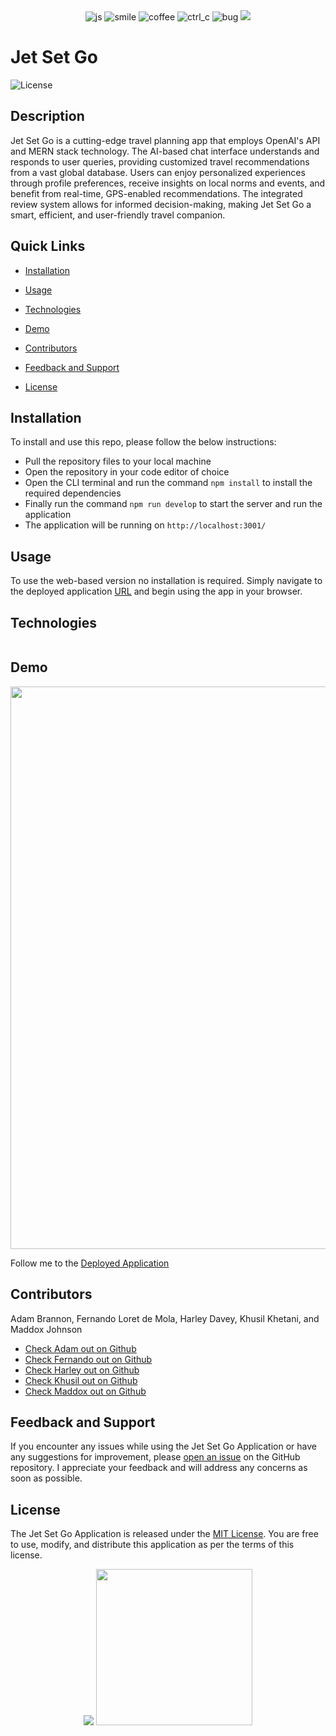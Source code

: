 <div align="center">
<img src="https://forthebadge.com/images/badges/made-with-javascript.svg" alt="js">
<img src="https://forthebadge.com/images/badges/makes-people-smile.svg" alt="smile">
<img src="https://forthebadge.com/images/badges/powered-by-coffee.svg" alt="coffee">
<img src="https://forthebadge.com/images/badges/ctrl-c-ctrl-v.svg" alt="ctrl_c">
<img src="https://forthebadge.com/images/badges/not-a-bug-a-feature.svg" alt="bug">
<img src="https://forthebadge.com/images/badges/60-percent-of-the-time-works-every-time.svg">
</div>

<link rel="stylesheet" href="https://cdn.jsdelivr.net/gh/devicons/devicon@v2.15.1/devicon.min.css">
<link rel="stylesheet" href="https://cdn.jsdelivr.net/gh/devicons/devicon@v2.15.1/devicon.min.css">
          
          
# Jet Set Go 

![License](https://img.shields.io/static/v1?label=license&message=MIT&color=${badge.color})

## Description
Jet Set Go is a cutting-edge travel planning app that employs OpenAI's API and MERN stack technology. The AI-based chat interface understands and responds to user queries, providing customized travel recommendations from a vast global database. Users can enjoy personalized experiences through profile preferences, receive insights on local norms and events, and benefit from real-time, GPS-enabled recommendations. The integrated review system allows for informed decision-making, making Jet Set Go a smart, efficient, and user-friendly travel companion.

## Quick Links

- [Installation](#installation)
  
- [Usage](#usage)

- [Technologies](#technologies)

- [Demo](#demo)
  
- [Contributors](#contributors)
  
- [Feedback and Support](#feedback-and-support)
  
- [License](#license)

## Installation

To install and use this repo, please follow the below instructions:
- Pull the repository files to your local machine
- Open the repository in your code editor of choice
- Open the CLI terminal and run the command `npm install` to install the required dependencies
- Finally run the command `npm run develop` to start the server and run the application
- The application will be running on `http://localhost:3001/`

## Usage

To use the web-based version no installation is required. Simply navigate to the deployed application [URL]() and begin using the app in your browser.


## Technologies

<div style="display:flex; align-items:center;">
<img style="width:100px;height:auto;"><i class="devicon-javascript-plain" style=font-size:6rem></i></img>
<img style="width:100px;height:auto;"><i class="devicon-nodejs-plain-wordmark" style=font-size:7rem></i></img>
<img style="width:100px;height:auto;"><i class="devicon-express-original-wordmark" style=font-size:8rem></i></img>
<img style="width:100px;height:auto;"><i class="devicon-mongodb-plain-wordmark" style=font-size:7rem></i></img>
<img style="width:100px;height:auto;"><i class="devicon-graphql-plain-wordmark" style=font-size:7rem></i></img>
<img style="width:100px;height:auto;"><i class="devicon-react-original-wordmark" style=font-size:6rem></i></img>
<img style="width:100px;height:auto;"> <i class="devicon-tailwindcss-original-wordmark" style=font-size:9rem></i></img>
</div>          


## Demo


<img src="" style="width:900px;height:auto">

Follow me to the [Deployed Application]()


## Contributors
Adam Brannon, Fernando Loret de Mola, Harley Davey, Khusil Khetani, and Maddox Johnson

- [Check Adam out on Github](https://github.com/adam-brannon09)
- [Check Fernando out on Github](https://github.com/floretdemola)
- [Check Harley out on Github](https://github.com/jhdavey)
- [Check Khusil out on Github](https://github.com/khusil)
- [Check Maddox out on Github](https://github.com/TheMaddoxJ)


## Feedback and Support

If you encounter any issues while using the Jet Set Go Application or have any suggestions for improvement, please [open an issue](https://github.com/jhdavey/jsg/issues) on the GitHub repository. I appreciate your feedback and will address any concerns as soon as possible.

## License

The Jet Set Go Application is released under the [MIT License](https://opensource.org/licenses/MIT). You are free to use, modify, and distribute this application as per the terms of this license.


<div align="center">
    <img src="https://forthebadge.com/images/badges/built-by-developers.svg" />
    <img style="width:250px" src="https://forthebadge.com/images/badges/works-on-my-machine.svg">
</div>